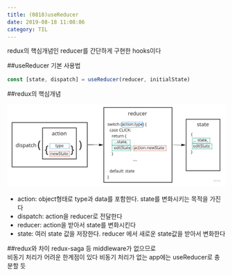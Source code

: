 ```yaml
---
title: (0818)useReducer
date: 2019-08-18 11:08:86
category: TIL
---
```


redux의 핵심개념인 reducer를 간단하게 구현한 hooks이다

##useReducer 기본 사용법

```js
const [state, dispatch] = useReducer(reducer, initialState)
```

##redux의 핵심개념

![](images/0818_reduxBasicConcept.jpg)

- action: object형태로 type과 data를 포함한다. state를 변화시키는 목적을 가진다
- dispatch: action을 reducer로 전달한다
- reducer: action을 받아서 state를 변화시킨다
- state: 여러 state 값을 저장한다. reducer 에서 새로운 state값을 받아서 변화한다

##redux와 차이
redux-saga 등 middleware가 없으므로  
비동기 처리가 어려운 한계점이 있다
비동기 처리가 없는 app에는 useReducer로 충분할 듯
